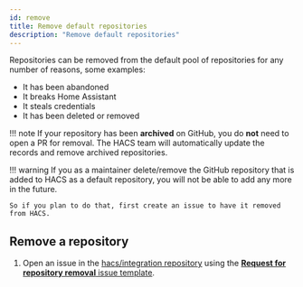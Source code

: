 ```yaml
---
id: remove
title: Remove default repositories
description: "Remove default repositories"
---
```


Repositories can be removed from the default pool of repositories for any number of reasons, some examples:

- It has been abandoned
- It breaks Home Assistant
- It steals credentials
- It has been deleted or removed

!!! note
    If your repository has been **archived** on GitHub, you do **not** need to open a PR for removal. The HACS team will automatically update the records and remove archived repositories.

!!! warning
    If you as a maintainer delete/remove the GitHub repository that is added to HACS as a default repository, you will not be able to add any more in the future.

    So if you plan to do that, first create an issue to have it removed from HACS.



## Remove a repository

1. Open an issue in the [hacs/integration repository](https://github.com/hacs/integration/issues) using the [**Request for repository removal** issue template](https://github.com/hacs/integration/issues/new?assignees=ludeeus&labels=flag&projects=&template=removal.yml).

